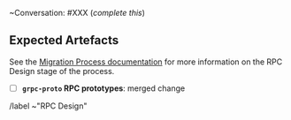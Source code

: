 ~Conversation: #XXX (*complete this*)


## Expected Artefacts

See the [Migration Process documentation](https://gitlab.com/gitlab-org/gitaly/blob/master/doc/MIGRATION_PROCESS.md#rpc-design-rpc-design) 
for more information on the RPC Design stage of the process.

- [ ] **`grpc-proto` RPC prototypes**: merged change


/label ~"RPC Design"
